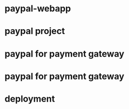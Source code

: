 # paypal-webapp
# paypal project
# paypal for payment gateway
# paypal for payment gateway
# deployment

